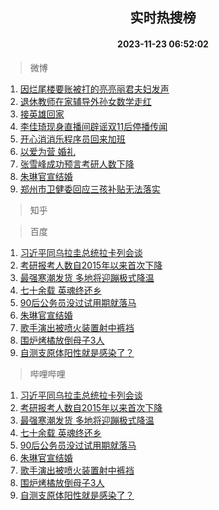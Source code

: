 <div align="center"><h2>实时热搜榜</h2><h4>2023-11-23 06:52:02</h4></div>

> 微博  

1. [因烂尾楼要账被打的亮亮丽君夫妇发声](https://s.weibo.com/weibo?q=%23%E5%9B%A0%E7%83%82%E5%B0%BE%E6%A5%BC%E8%A6%81%E8%B4%A6%E8%A2%AB%E6%89%93%E7%9A%84%E4%BA%AE%E4%BA%AE%E4%B8%BD%E5%90%9B%E5%A4%AB%E5%A6%87%E5%8F%91%E5%A3%B0%23&t=31&band_rank=1&Refer=top)<br />
2. [退休教师在家辅导外孙女数学走红](https://s.weibo.com/weibo?q=%23%E9%80%80%E4%BC%91%E6%95%99%E5%B8%88%E5%9C%A8%E5%AE%B6%E8%BE%85%E5%AF%BC%E5%A4%96%E5%AD%99%E5%A5%B3%E6%95%B0%E5%AD%A6%E8%B5%B0%E7%BA%A2%23&t=31&band_rank=2&Refer=top)<br />
3. [接英雄回家](https://s.weibo.com/weibo?q=%23%E6%8E%A5%E8%8B%B1%E9%9B%84%E5%9B%9E%E5%AE%B6%23&t=31&band_rank=3&Refer=top)<br />
4. [李佳琦现身直播间辟谣双11后停播传闻](https://s.weibo.com/weibo?q=%23%E6%9D%8E%E4%BD%B3%E7%90%A6%E7%8E%B0%E8%BA%AB%E7%9B%B4%E6%92%AD%E9%97%B4%E8%BE%9F%E8%B0%A3%E5%8F%8C11%E5%90%8E%E5%81%9C%E6%92%AD%E4%BC%A0%E9%97%BB%23&t=31&band_rank=4&Refer=top)<br />
5. [开心消消乐程序员回来加班](https://s.weibo.com/weibo?q=%23%E5%BC%80%E5%BF%83%E6%B6%88%E6%B6%88%E4%B9%90%E7%A8%8B%E5%BA%8F%E5%91%98%E5%9B%9E%E6%9D%A5%E5%8A%A0%E7%8F%AD%23&t=31&band_rank=5&Refer=top)<br />
6. [以爱为营 婚礼](https://s.weibo.com/weibo?q=%E4%BB%A5%E7%88%B1%E4%B8%BA%E8%90%A5%20%E5%A9%9A%E7%A4%BC&t=31&band_rank=6&Refer=top)<br />
7. [张雪峰成功预言考研人数下降](https://s.weibo.com/weibo?q=%23%E5%BC%A0%E9%9B%AA%E5%B3%B0%E6%88%90%E5%8A%9F%E9%A2%84%E8%A8%80%E8%80%83%E7%A0%94%E4%BA%BA%E6%95%B0%E4%B8%8B%E9%99%8D%23&t=31&band_rank=7&Refer=top)<br />
8. [朱琳官宣结婚](https://s.weibo.com/weibo?q=%23%E6%9C%B1%E7%90%B3%E5%AE%98%E5%AE%A3%E7%BB%93%E5%A9%9A%23&t=31&band_rank=8&Refer=top)<br />
9. [郑州市卫健委回应三孩补贴无法落实](https://s.weibo.com/weibo?q=%23%E9%83%91%E5%B7%9E%E5%B8%82%E5%8D%AB%E5%81%A5%E5%A7%94%E5%9B%9E%E5%BA%94%E4%B8%89%E5%AD%A9%E8%A1%A5%E8%B4%B4%E6%97%A0%E6%B3%95%E8%90%BD%E5%AE%9E%23&t=31&band_rank=9&Refer=top)<br />

> 知乎  


> 百度  

1. [习近平同乌拉圭总统拉卡列会谈](https://www.baidu.com/s?wd=%E4%B9%A0%E8%BF%91%E5%B9%B3%E5%90%8C%E4%B9%8C%E6%8B%89%E5%9C%AD%E6%80%BB%E7%BB%9F%E6%8B%89%E5%8D%A1%E5%88%97%E4%BC%9A%E8%B0%88&sa=fyb_news&rsv_dl=fyb_news)<br />
2. [考研报考人数自2015年以来首次下降](https://www.baidu.com/s?wd=%E8%80%83%E7%A0%94%E6%8A%A5%E8%80%83%E4%BA%BA%E6%95%B0%E8%87%AA2015%E5%B9%B4%E4%BB%A5%E6%9D%A5%E9%A6%96%E6%AC%A1%E4%B8%8B%E9%99%8D&sa=fyb_news&rsv_dl=fyb_news)<br />
3. [最强寒潮发货 多地将迎蹦极式降温](https://www.baidu.com/s?wd=%E6%9C%80%E5%BC%BA%E5%AF%92%E6%BD%AE%E5%8F%91%E8%B4%A7+%E5%A4%9A%E5%9C%B0%E5%B0%86%E8%BF%8E%E8%B9%A6%E6%9E%81%E5%BC%8F%E9%99%8D%E6%B8%A9&sa=fyb_news&rsv_dl=fyb_news)<br />
4. [七十余载 英魂终还乡](https://www.baidu.com/s?wd=%E4%B8%83%E5%8D%81%E4%BD%99%E8%BD%BD+%E8%8B%B1%E9%AD%82%E7%BB%88%E8%BF%98%E4%B9%A1&sa=fyb_news&rsv_dl=fyb_news)<br />
5. [90后公务员没过试用期就落马](https://www.baidu.com/s?wd=90%E5%90%8E%E5%85%AC%E5%8A%A1%E5%91%98%E6%B2%A1%E8%BF%87%E8%AF%95%E7%94%A8%E6%9C%9F%E5%B0%B1%E8%90%BD%E9%A9%AC&sa=fyb_news&rsv_dl=fyb_news)<br />
6. [朱琳官宣结婚](https://www.baidu.com/s?wd=%E6%9C%B1%E7%90%B3%E5%AE%98%E5%AE%A3%E7%BB%93%E5%A9%9A&sa=fyb_news&rsv_dl=fyb_news)<br />
7. [歌手演出被喷火装置射中裤裆](https://www.baidu.com/s?wd=%E6%AD%8C%E6%89%8B%E6%BC%94%E5%87%BA%E8%A2%AB%E5%96%B7%E7%81%AB%E8%A3%85%E7%BD%AE%E5%B0%84%E4%B8%AD%E8%A3%A4%E8%A3%86&sa=fyb_news&rsv_dl=fyb_news)<br />
8. [围炉烤橘放倒母子3人](https://www.baidu.com/s?wd=%E5%9B%B4%E7%82%89%E7%83%A4%E6%A9%98%E6%94%BE%E5%80%92%E6%AF%8D%E5%AD%903%E4%BA%BA&sa=fyb_news&rsv_dl=fyb_news)<br />
9. [自测支原体阳性就是感染了？](https://www.baidu.com/s?wd=%E8%87%AA%E6%B5%8B%E6%94%AF%E5%8E%9F%E4%BD%93%E9%98%B3%E6%80%A7%E5%B0%B1%E6%98%AF%E6%84%9F%E6%9F%93%E4%BA%86%EF%BC%9F&sa=fyb_news&rsv_dl=fyb_news)<br />

> 哔哩哔哩  

1. [习近平同乌拉圭总统拉卡列会谈](https://www.baidu.com/s?wd=%E4%B9%A0%E8%BF%91%E5%B9%B3%E5%90%8C%E4%B9%8C%E6%8B%89%E5%9C%AD%E6%80%BB%E7%BB%9F%E6%8B%89%E5%8D%A1%E5%88%97%E4%BC%9A%E8%B0%88&sa=fyb_news&rsv_dl=fyb_news)<br />
2. [考研报考人数自2015年以来首次下降](https://www.baidu.com/s?wd=%E8%80%83%E7%A0%94%E6%8A%A5%E8%80%83%E4%BA%BA%E6%95%B0%E8%87%AA2015%E5%B9%B4%E4%BB%A5%E6%9D%A5%E9%A6%96%E6%AC%A1%E4%B8%8B%E9%99%8D&sa=fyb_news&rsv_dl=fyb_news)<br />
3. [最强寒潮发货 多地将迎蹦极式降温](https://www.baidu.com/s?wd=%E6%9C%80%E5%BC%BA%E5%AF%92%E6%BD%AE%E5%8F%91%E8%B4%A7+%E5%A4%9A%E5%9C%B0%E5%B0%86%E8%BF%8E%E8%B9%A6%E6%9E%81%E5%BC%8F%E9%99%8D%E6%B8%A9&sa=fyb_news&rsv_dl=fyb_news)<br />
4. [七十余载 英魂终还乡](https://www.baidu.com/s?wd=%E4%B8%83%E5%8D%81%E4%BD%99%E8%BD%BD+%E8%8B%B1%E9%AD%82%E7%BB%88%E8%BF%98%E4%B9%A1&sa=fyb_news&rsv_dl=fyb_news)<br />
5. [90后公务员没过试用期就落马](https://www.baidu.com/s?wd=90%E5%90%8E%E5%85%AC%E5%8A%A1%E5%91%98%E6%B2%A1%E8%BF%87%E8%AF%95%E7%94%A8%E6%9C%9F%E5%B0%B1%E8%90%BD%E9%A9%AC&sa=fyb_news&rsv_dl=fyb_news)<br />
6. [朱琳官宣结婚](https://www.baidu.com/s?wd=%E6%9C%B1%E7%90%B3%E5%AE%98%E5%AE%A3%E7%BB%93%E5%A9%9A&sa=fyb_news&rsv_dl=fyb_news)<br />
7. [歌手演出被喷火装置射中裤裆](https://www.baidu.com/s?wd=%E6%AD%8C%E6%89%8B%E6%BC%94%E5%87%BA%E8%A2%AB%E5%96%B7%E7%81%AB%E8%A3%85%E7%BD%AE%E5%B0%84%E4%B8%AD%E8%A3%A4%E8%A3%86&sa=fyb_news&rsv_dl=fyb_news)<br />
8. [围炉烤橘放倒母子3人](https://www.baidu.com/s?wd=%E5%9B%B4%E7%82%89%E7%83%A4%E6%A9%98%E6%94%BE%E5%80%92%E6%AF%8D%E5%AD%903%E4%BA%BA&sa=fyb_news&rsv_dl=fyb_news)<br />
9. [自测支原体阳性就是感染了？](https://www.baidu.com/s?wd=%E8%87%AA%E6%B5%8B%E6%94%AF%E5%8E%9F%E4%BD%93%E9%98%B3%E6%80%A7%E5%B0%B1%E6%98%AF%E6%84%9F%E6%9F%93%E4%BA%86%EF%BC%9F&sa=fyb_news&rsv_dl=fyb_news)<br />
